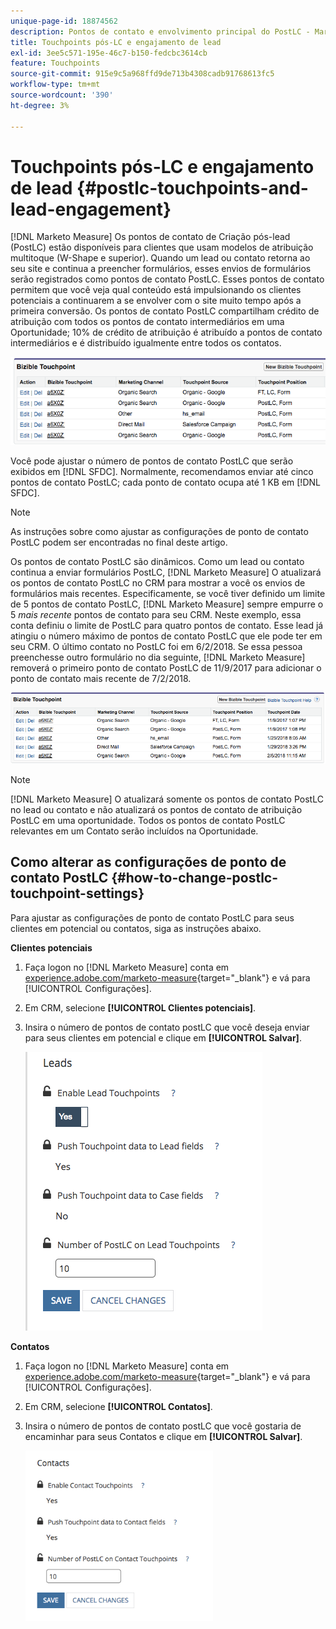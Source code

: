 ```yaml
---
unique-page-id: 18874562
description: Pontos de contato e envolvimento principal do PostLC - Marketo Measure - Documentação do produto
title: Touchpoints pós-LC e engajamento de lead
exl-id: 3ee5c571-195e-46c7-b150-fedcbc3614cb
feature: Touchpoints
source-git-commit: 915e9c5a968ffd9de713b4308cadb91768613fc5
workflow-type: tm+mt
source-wordcount: '390'
ht-degree: 3%

---
```


# Touchpoints pós-LC e engajamento de lead {#postlc-touchpoints-and-lead-engagement}

[!DNL Marketo Measure] Os pontos de contato de Criação pós-lead (PostLC) estão disponíveis para clientes que usam modelos de atribuição multitoque (W-Shape e superior). Quando um lead ou contato retorna ao seu site e continua a preencher formulários, esses envios de formulários serão registrados como pontos de contato PostLC. Esses pontos de contato permitem que você veja qual conteúdo está impulsionando os clientes potenciais a continuarem a se envolver com o site muito tempo após a primeira conversão. Os pontos de contato PostLC compartilham crédito de atribuição com todos os pontos de contato intermediários em uma Oportunidade; 10% de crédito de atribuição é atribuído a pontos de contato intermediários e é distribuído igualmente entre todos os contatos.

![](assets/1.png)

Você pode ajustar o número de pontos de contato PostLC que serão exibidos em [!DNL SFDC]. Normalmente, recomendamos enviar até cinco pontos de contato PostLC; cada ponto de contato ocupa até 1 KB em [!DNL SFDC].

>[!NOTE]
>
>As instruções sobre como ajustar as configurações de ponto de contato PostLC podem ser encontradas no final deste artigo.

Os pontos de contato PostLC são dinâmicos. Como um lead ou contato continua a enviar formulários PostLC, [!DNL Marketo Measure] O atualizará os pontos de contato PostLC no CRM para mostrar a você os envios de formulários mais recentes. Especificamente, se você tiver definido um limite de 5 pontos de contato PostLC, [!DNL Marketo Measure] sempre empurre o 5 _mais recente_ pontos de contato para seu CRM.  Neste exemplo, essa conta definiu o limite de PostLC para quatro pontos de contato. Esse lead já atingiu o número máximo de pontos de contato PostLC que ele pode ter em seu CRM. O último contato no PostLC foi em 6/2/2018. Se essa pessoa preenchesse outro formulário no dia seguinte, [!DNL Marketo Measure] removerá o primeiro ponto de contato PostLC de 11/9/2017 para adicionar o ponto de contato mais recente de 7/2/2018.

![](assets/2.png)

>[!NOTE]
>
>[!DNL Marketo Measure] O atualizará somente os pontos de contato PostLC no lead ou contato e não atualizará os pontos de contato de atribuição PostLC em uma oportunidade. Todos os pontos de contato PostLC relevantes em um Contato serão incluídos na Oportunidade.

## Como alterar as configurações de ponto de contato PostLC {#how-to-change-postlc-touchpoint-settings}

Para ajustar as configurações de ponto de contato PostLC para seus clientes em potencial ou contatos, siga as instruções abaixo.

**Clientes potenciais**

1. Faça logon no [!DNL Marketo Measure] conta em [experience.adobe.com/marketo-measure](https://experience.adobe.com/marketo-measure){target="_blank"} e vá para [!UICONTROL Configurações].

1. Em CRM, selecione **[!UICONTROL Clientes potenciais]**.

1. Insira o número de pontos de contato postLC que você deseja enviar para seus clientes em potencial e clique em **[!UICONTROL Salvar]**.

   ![](assets/3.png)

**Contatos**

1. Faça logon no [!DNL Marketo Measure] conta em [experience.adobe.com/marketo-measure](https://experience.adobe.com/marketo-measure){target="_blank"} e vá para [!UICONTROL Configurações].

1. Em CRM, selecione **[!UICONTROL Contatos]**.

1. Insira o número de pontos de contato postLC que você gostaria de encaminhar para seus Contatos e clique em **[!UICONTROL Salvar]**.

   ![](assets/4.png)
